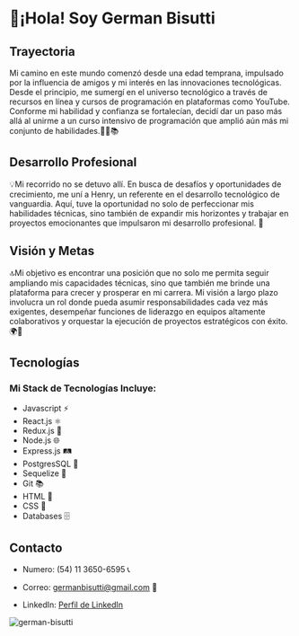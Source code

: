 # 👋¡Hola! Soy German Bisutti

## Trayectoria

Mi camino en este mundo comenzó desde una edad temprana, impulsado por la influencia de amigos y mi interés en las innovaciones tecnológicas. Desde el principio, me sumergí en el universo tecnológico a través de recursos en línea y cursos de programación en plataformas como YouTube. Conforme mi habilidad y confianza se fortalecían, decidí dar un paso más allá al unirme a un curso intensivo de programación que amplió aún más mi conjunto de habilidades.👨‍💻📚

## Desarrollo Profesional

💡Mi recorrido no se detuvo allí. En busca de desafíos y oportunidades de crecimiento, me uní a Henry, un referente en el desarrollo tecnológico de vanguardia. Aquí, tuve la oportunidad no solo de perfeccionar mis habilidades técnicas, sino también de expandir mis horizontes y trabajar en proyectos emocionantes que impulsaron mi desarrollo profesional. 🚀

## Visión y Metas

🔝Mi objetivo es encontrar una posición que no solo me permita seguir ampliando mis capacidades técnicas, sino que también me brinde una plataforma para crecer y prosperar en mi carrera. Mi visión a largo plazo involucra un rol donde pueda asumir responsabilidades cada vez más exigentes, desempeñar funciones de liderazgo en equipos altamente colaborativos y orquestar la ejecución de proyectos estratégicos con éxito.🌍🤝

## Tecnologías
### Mi Stack de Tecnologías Incluye:

- Javascript ⚡
- React.js ⚛️
- Redux.js 🔄
- Node.js 🌐
- Express.js 🛤️
- PostgresSQL 🐘
- Sequelize 🧲
- Git 📚
- HTML 📝
- CSS 🎨
- Databases 🗄️
  
## Contacto

- Numero: (54) 11 3650-6595 📞

- Correo: germanbisutti@gmail.com 📧

- LinkedIn: [Perfil de LinkedIn](https://www.linkedin.com/in/german-bisutti/)

<p align="left">
</p>

<p><img align="center" src="https://github-readme-stats.vercel.app/api/top-langs?username=german-bisutti&show_icons=true&locale=en&layout=compact" alt="german-bisutti" /></p>
